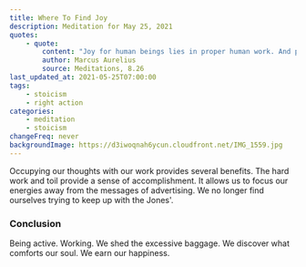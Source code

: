 ```yaml
---
title: Where To Find Joy
description: Meditation for May 25, 2021
quotes:
    - quote:
        content: "Joy for human beings lies in proper human work. And proper human work consists in: acts of kindness to other human beings, disdain for the stirrings of the senses, identifying trustworthy impressions, and contemplating the natural order and all that happens in keeping with it."
        author: Marcus Aurelius
        source: Meditations, 8.26
last_updated_at: 2021-05-25T07:00:00
tags:
    - stoicism
    - right action
categories:
    - meditation
    - stoicism
changeFreq: never
backgroundImage: https://d3iwoqnah6ycun.cloudfront.net/IMG_1559.jpg
---
```


Occupying our thoughts with our work provides several benefits. The hard work and toil provide a sense of 
accomplishment. It allows us to focus our energies away from the messages of advertising. We no longer find ourselves 
trying to keep up with the Jones'.

### Conclusion

Being active. Working. We shed the excessive baggage. We discover what comforts our soul. We earn our happiness.

